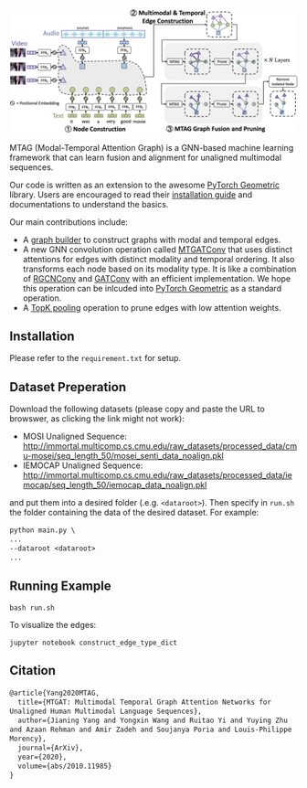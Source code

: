 ![](overview.png)

MTAG (Modal-Temporal Attention Graph) is a GNN-based machine learning framework that can learn fusion and alignment for unaligned multimodal sequences.

Our code is written as an extension to the awesome [PyTorch Geometric](https://github.com/rusty1s/pytorch_geometric) library. Users are encouraged to read their [installation guide](https://pytorch-geometric.readthedocs.io/en/latest/notes/installation.html) and documentations to understand the basics.

Our main contributions include:
 - A [graph builder](https://github.com/jedyang97/MTAG/blob/main/graph_model/graph_builder.py) to construct graphs with modal and temporal edges.
 - A new GNN convolution operation called [MTGATConv](https://github.com/jedyang97/MTAG/blob/main/graph_model/mtgat_conv.py) that uses distinct attentions for edges with distinct modality and temporal ordering. It also transforms each node based on its modality type. It is like a combination of [RGCNConv](https://pytorch-geometric.readthedocs.io/en/latest/modules/nn.html#torch_geometric.nn.conv.RGCNConv) and [GATConv](https://pytorch-geometric.readthedocs.io/en/latest/modules/nn.html#torch_geometric.nn.conv.GATConv) with an efficient implementation. We hope this operation can be inlcuded into [PyTorch Geometric](https://github.com/rusty1s/pytorch_geometric) as a standard operation.
 - A [TopK pooling](https://github.com/jedyang97/MTAG/blob/main/graph_model/pooling.py) operation to prune edges with low attention weights.
## Installation

Please refer to the `requirement.txt` for setup.

## Dataset Preperation
Download the following datasets (please copy and paste the URL to browswer, as clicking the link might not work):

- MOSI Unaligned Sequence: http://immortal.multicomp.cs.cmu.edu/raw_datasets/processed_data/cmu-mosei/seq_length_50/mosei_senti_data_noalign.pkl
- IEMOCAP Unaligned Sequence: http://immortal.multicomp.cs.cmu.edu/raw_datasets/processed_data/iemocap/seq_length_50/iemocap_data_noalign.pkl 

and put them into a desired folder (.e.g. ```<dataroot>```). Then specify in ```run.sh``` the folder containing the data of the desired dataset. For example:


```
python main.py \
...
--dataroot <dataroot>
...
```    

## Running Example

```
bash run.sh
```

To visualize the edges:
```
jupyter notebook construct_edge_type_dict
```

## Citation

```
@article{Yang2020MTAG,
  title={MTGAT: Multimodal Temporal Graph Attention Networks for Unaligned Human Multimodal Language Sequences},
  author={Jianing Yang and Yongxin Wang and Ruitao Yi and Yuying Zhu and Azaan Rehman and Amir Zadeh and Soujanya Poria and Louis-Philippe Morency},
  journal={ArXiv},
  year={2020},
  volume={abs/2010.11985}
}
```
